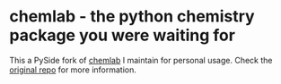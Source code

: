 chemlab - the python chemistry package you were waiting for
===========================================================

This a PySide fork of [chemlab](https://github.com/chemlab/chemlab) I maintain for personal usage. Check the [original repo](https://github.com/chemlab/chemlab) for more information.